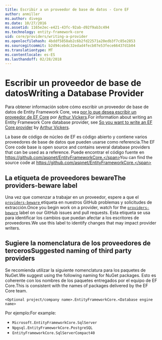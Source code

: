 ```yaml
---
title: Escribir a un proveedor de base de datos - Core EF
author: anmiller
ms.author: divega
ms.date: 10/27/2016
ms.assetid: 1165e2ec-e421-43fc-92ab-d92f9ab3c494
ms.technology: entity-framework-core
uid: core/providers/writing-a-provider
ms.openlocfilehash: 4bddf5858ab2c6b2fd22571a20edb3f7c85e2853
ms.sourcegitcommit: b2d94cebdc32edad4fecb07e53fece66437d1b04
ms.translationtype: MT
ms.contentlocale: es-ES
ms.lasthandoff: 02/28/2018
---
```

# <a name="writing-a-database-provider"></a><span data-ttu-id="31f61-102">Escribir un proveedor de base de datos</span><span class="sxs-lookup"><span data-stu-id="31f61-102">Writing a Database Provider</span></span>

<span data-ttu-id="31f61-103">Para obtener información sobre cómo escribir un proveedor de base de datos de Entity Framework Core, vea [por lo que desea escribir un proveedor de EF Core](https://blog.oneunicorn.com/2016/11/11/so-you-want-to-write-an-ef-core-provider/) por [Arthur Vickers](https://github.com/ajcvickers).</span><span class="sxs-lookup"><span data-stu-id="31f61-103">For information about writing an Entity Framework Core database provider, see [So you want to write an EF Core provider](https://blog.oneunicorn.com/2016/11/11/so-you-want-to-write-an-ef-core-provider/) by [Arthur Vickers](https://github.com/ajcvickers).</span></span>

<span data-ttu-id="31f61-104">La base de código de núcleo de EF es código abierto y contiene varios proveedores de base de datos que pueden usarse como referencia.</span><span class="sxs-lookup"><span data-stu-id="31f61-104">The EF Core code base is open source and contains several database providers that can be used as a reference.</span></span> <span data-ttu-id="31f61-105">Puede encontrar el código fuente en https://github.com/aspnet/EntityFrameworkCore.</span><span class="sxs-lookup"><span data-stu-id="31f61-105">You can find the source code at https://github.com/aspnet/EntityFrameworkCore.</span></span>

## <a name="the-providers-beware-label"></a><span data-ttu-id="31f61-106">La etiqueta de proveedores beware</span><span class="sxs-lookup"><span data-stu-id="31f61-106">The providers-beware label</span></span>

<span data-ttu-id="31f61-107">Una vez que comenzar a trabajar en un proveedor, espere a que el [ `providers-beware` ](https://github.com/aspnet/EntityFrameworkCore/labels/providers-beware) etiqueta en nuestros GitHub problemas y solicitudes de extracción.</span><span class="sxs-lookup"><span data-stu-id="31f61-107">Once you begin work on a provider, watch for the [`providers-beware`](https://github.com/aspnet/EntityFrameworkCore/labels/providers-beware) label on our GitHub issues and pull requests.</span></span> <span data-ttu-id="31f61-108">Esta etiqueta se usa para identificar los cambios que puedan afectar a los escritores de proveedores.</span><span class="sxs-lookup"><span data-stu-id="31f61-108">We use this label to identify changes that may impact provider writers.</span></span>

## <a name="suggested-naming-of-third-party-providers"></a><span data-ttu-id="31f61-109">Sugiere la nomenclatura de los proveedores de terceros</span><span class="sxs-lookup"><span data-stu-id="31f61-109">Suggested naming of third party providers</span></span>

<span data-ttu-id="31f61-110">Se recomienda utilizar la siguiente nomenclatura para los paquetes de NuGet.</span><span class="sxs-lookup"><span data-stu-id="31f61-110">We suggest using the following naming for NuGet packages.</span></span> <span data-ttu-id="31f61-111">Esto es coherente con los nombres de los paquetes entregados por el equipo de EF Core.</span><span class="sxs-lookup"><span data-stu-id="31f61-111">This is consistent with the names of packages delivered by the EF Core team.</span></span>

`<Optional project/company name>.EntityFrameworkCore.<Database engine name>`

<span data-ttu-id="31f61-112">Por ejemplo:</span><span class="sxs-lookup"><span data-stu-id="31f61-112">For example:</span></span>
* `Microsoft.EntityFrameworkCore.SqlServer`
* `Npgsql.EntityFrameworkCore.PostgreSQL`
* `EntityFrameworkCore.SqlServerCompact40`

